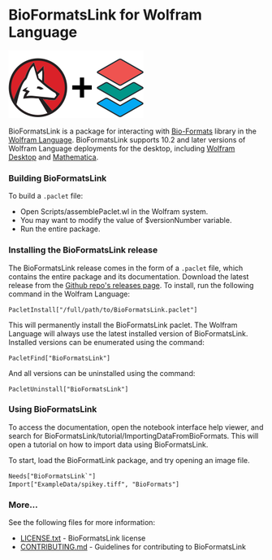 # BioFormatsLink for Wolfram Language

![BioFormatsLinkLogo](logo.png)

BioFormatsLink is a package for interacting with [Bio-Formats](http://www.openmicroscopy.org/bio-formats/) library in the [Wolfram Language](https://www.wolfram.com/language/). BioFormatsLink supports 10.2 and later versions of Wolfram Language deployments for the desktop, including [Wolfram Desktop](https://www.wolfram.com/desktop/) and [Mathematica](https://www.wolfram.com/mathematica/).

### Building BioFormatsLink
    
To build a `.paclet` file:

* Open Scripts/assemblePaclet.wl in the Wolfram system.
* You may want to modify the value of $versionNumber variable.
* Run the entire package.

### Installing the BioFormatsLink release

The BioFormatsLink release comes in the form of a `.paclet` file, which contains the entire package and its documentation. Download the latest release from the [Github repo's releases page](https://github.com/WolframResearch/BioFormatsLink/releases). To install, run the following command in the Wolfram Language:

    PacletInstall["/full/path/to/BioFormatsLink.paclet"]

This will permanently install the BioFormatsLink paclet. The Wolfram Language will always use the latest installed version of BioFormatsLink. Installed versions can be enumerated using the command:

    PacletFind["BioFormatsLink"]

And all versions can be uninstalled using the command:

    PacletUninstall["BioFormatsLink"]
    
 
### Using BioFormatsLink

To access the documentation, open the notebook interface help viewer, and search for BioFormatsLink/tutorial/ImportingDataFromBioFormats. This will open a tutorial on how to import data using BioFormatsLink.

To start, load the BioFormatLink package, and try opening an image file.

    Needs["BioFormatsLink`"]
    Import["ExampleData/spikey.tiff", "BioFormats"] 
    
### More...

See the following files for more information:

* [LICENSE.txt](LICENSE.txt) - BioFormatsLink license
* [CONTRIBUTING.md](CONTRIBUTING.md) - Guidelines for contributing to BioFormatsLink
